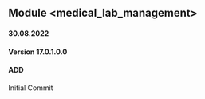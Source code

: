## Module <medical_lab_management>

#### 30.08.2022
#### Version 17.0.1.0.0
#### ADD
Initial Commit


